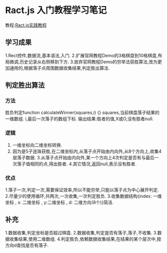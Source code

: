 # Ract.js 入门教程学习笔记
教程:[Ract.js实践教程](https://zh-hans.reactjs.org/tutorial/tutorial.html)

## 学习成果
1.Rect控件,数据流,基本语法,入门. 
2.扩展官网教程Demo的3格棋盘到10格棋盘,布局微调,历史记录从右侧移到下方. 
3.放弃官网教程Demo的穷举法获胜算法,改为更加通用的,根据落子点周围数据收集结果,判定胜出算法.
 
## 判定胜出算法
### 方法 
胜负判定function calculateWinner(squares,i) {}
squares,当前棋盘落子结果的一维数组. 
i,最后一次落子的数组下标. 
输出结果:胜者的值,X或O,没有胜者null.
### 逻辑
1. 一维坐标向二维坐标转换.
2. 因为是5子连珠获胜,在二维坐标内,从落子点开始由内向外,从8个方向上,收集4层落子数据.
3.从落子点开始由内向外,某一个方向上4次判定是否有与最后一次落子值相同的点,得出胜者. 
4.其它情况,返回null,表示没有胜者.

### 优点
1.落子一次,判定一次,需要保证效率,所以不能穷举,只能以落子点为中心展开判定.
2.尽量少的使用循环,共两次,一次收集,一次判定胜负.
3.收集数据结构{index: 一维坐标 , x: 二维坐标 , y:二维坐标 , d: 二维方向(8个)}简洁.

## 补充
1.数据收集,判定坐标是否超过棋盘.
2.数据收集,判定是否有落子,落子,不收集.
3.数据收集结果,使用二维数组.
4.判定胜负,依赖数据收集结果,在结果的某个层次中,按方向d查找是否有落子.
